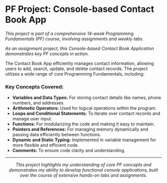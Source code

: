# PF Project: Console-based Contact Book App

*This project is part of a comprehensive 14-week Programming Fundamentals (PF) course, involving assignments and weekly labs.*

*As an assignment project, this Console-based Contact Book Application demonstrates key PF concepts in action.*

The Contact Book App efficiently manages contact information, allowing users to add, search, update, and delete contact records. The project utilizes a wide range of core Programming Fundamentals, including:

### Key Concepts Covered:

- **Variables and Data Types:** For storing contact details like names, phone numbers, and addresses.
- **Arithmetic Operators:** Used for logical operations within the program.
- **Loops and Conditional Statements:** To iterate over contact records and manage user input.
- **Functions:** For modularizing the code and making it easy to maintain.
- **Pointers and References:** For managing memory dynamically and passing data efficiently between functions.
- **Dynamic and Static Typing:** Implemented in variable management for more flexible and efficient code.
- **Comments:** To ensure code clarity and understanding.

---

<p align="center">
  <em>This project highlights my understanding of core PF concepts and demonstrates my ability to develop functional console applications, built over the course of extensive hands-on labs and assignments.</em>
</p>
